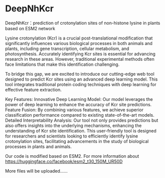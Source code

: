 # DeepNhKcr
DeepNhKcr：prediction of crotonylation sites of non-histone lysine in plants based on ESM2 network


Lysine crotonylation (Kcr) is a crucial post-translational modification that significantly influences various biological processes in both animals and plants, including gene transcription, cellular metabolism, and photosynthesis. Accurately identifying Kcr sites is essential for advancing research in these areas. However, traditional experimental methods often face limitations that make this identification challenging.

To bridge this gap, we are excited to introduce our cutting-edge web tool designed to predict Kcr sites using an advanced deep learning model. This tool integrates traditional protein coding techniques with deep learning for effective feature extraction.

Key Features:
Innovative Deep Learning Model: Our model leverages the power of deep learning to enhance the accuracy of Kcr site predictions.
Feature Fusion: By combining various features, we achieve superior classification performance compared to existing state-of-the-art models.
Detailed Interpretability Analysis: Our tool not only provides predictions but also offers insights into the underlying mechanisms, enhancing the understanding of Kcr site identification.
This user-friendly tool is designed for researchers and scientists looking to efficiently identify lysine crotonylation sites, facilitating advancements in the study of biological processes in plants and animals. 



Our code is modified based on ESM2. For more information about  https://huggingface.co/facebook/esm2_t30_150M_UR50D


More files will be uploaded……
